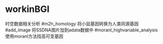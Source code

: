 # workinBGI
时空数据相关分析
#m2h_homology
将小鼠基因转换为人类同源基因
#add_image
将SSDNA图片加到adata数据中
#moranl_highvariable_analysis
使用moranl方法找高可变基因
